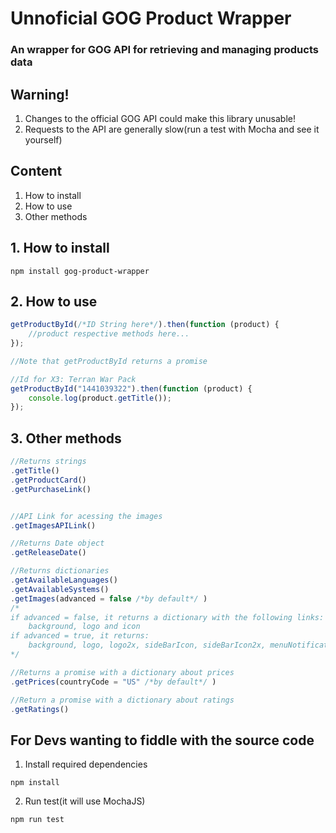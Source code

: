 # Unnoficial GOG Product Wrapper
### An wrapper for GOG API for retrieving and managing products data


## Warning!
1. Changes to the official GOG API could make this library unusable!
2. Requests to the API are generally slow(run a test with Mocha and see it yourself)

## Content
1. How to install
2. How to use
3. Other methods

## 1. How to install
```
npm install gog-product-wrapper
```

## 2. How to use
```javascript
getProductById(/*ID String here*/).then(function (product) {
    //product respective methods here...
});

```

```javascript
//Note that getProductById returns a promise

//Id for X3: Terran War Pack
getProductById("1441039322").then(function (product) {
    console.log(product.getTitle());
});

```

## 3. Other methods

```javascript
//Returns strings
.getTitle()
.getProductCard()
.getPurchaseLink()


//API Link for acessing the images
.getImagesAPILink()

//Returns Date object
.getReleaseDate()

//Returns dictionaries
.getAvailableLanguages()
.getAvailableSystems()
.getImages(advanced = false /*by default*/ )
/*
if advanced = false, it returns a dictionary with the following links:
    background, logo and icon
if advanced = true, it returns:
    background, logo, logo2x, sideBarIcon, sideBarIcon2x, menuNotificationAv, menuNotificationAv2
*/

//Returns a promise with a dictionary about prices 
.getPrices(countryCode = "US" /*by default*/ )

//Return a promise with a dictionary about ratings
.getRatings()

```

## For Devs wanting to fiddle with the source code

1. Install required dependencies

```
npm install
```

2. Run test(it will use MochaJS)

```
npm run test
```
